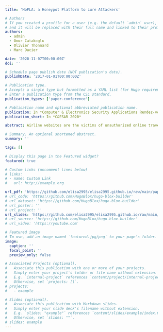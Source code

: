 ```yaml
---
title: 'HoPLA: a Honeypot Platform to Lure Attackers'

# Authors
# If you created a profile for a user (e.g. the default `admin` user), write the username (folder name) here
# and it will be replaced with their full name and linked to their profile.
authors:
  - admin 
  - Onur Catakoglu 
  - Olivier Thonnard
  - Marc Dacier

date: '2020-11-07T00:00:00Z'
doi: ''

# Schedule page publish date (NOT publication's date).
publishDate: '2017-01-01T00:00:00Z'

# Publication type.
# Accepts a single type but formatted as a YAML list (for Hugo requirements).
# Enter a publication type from the CSL standard.
publication_types: ['paper-conference']

# Publication name and optional abbreviated publication name.
publication: In *Computer & Electronics Security Applications Rendez-vous (C&ESAR 2020).*
publication_short: In *C&ESAR 2020*

abstract: Airline websites are the victims of unauthorized online travel agencies and aggregators that use armies of bots to scrape prices and flight information. These so-called Advanced Persistent Bots (APBs) are highly sophisticated. They are provided by specialized companies that offer them as “bots as a service” and they leverage professional proxying companies (mis) using millions of residential IP addresses. On top of the valuable information taken away, these huge quantities of requests consume a very substantial amount of resources on the airline websites. In this work, we present a platform capable of mimicking these sites, at a much lower cost, and we provide early results on an experiment in which we have lured for almost 2 months several bots and have fed them indistinguishable inaccurate information.

# Summary. An optional shortened abstract.
summary: ''

tags: []

# Display this page in the Featured widget?
featured: true

# Custom links (uncomment lines below)
# links:
# - name: Custom Link
#   url: http://example.org

url_pdf: 'https://github.com/elisa2995/elisa2995.github.io/raw/main/papers/Chiapponi_HoPLA_2020.pdf'
# url_code: 'https://github.com/HugoBlox/hugo-blox-builder'
# url_dataset: 'https://github.com/HugoBlox/hugo-blox-builder'
# url_poster: ''
# url_project: ''
url_slides: 'https://github.com/elisa2995/elisa2995.github.io/raw/main/papers/Chiapponi_HoPLA_2020_slides.pdf'
# url_source: 'https://github.com/HugoBlox/hugo-blox-builder'
# url_video: 'https://youtube.com'

# Featured image
# To use, add an image named `featured.jpg/png` to your page's folder.
image:
  caption: ''
  focal_point: ''
  preview_only: false

# Associated Projects (optional).
#   Associate this publication with one or more of your projects.
#   Simply enter your project's folder or file name without extension.
#   E.g. `internal-project` references `content/project/internal-project/index.md`.
#   Otherwise, set `projects: []`.
# projects:
#   - example

# Slides (optional).
#   Associate this publication with Markdown slides.
#   Simply enter your slide deck's filename without extension.
#   E.g. `slides: "example"` references `content/slides/example/index.md`.
#   Otherwise, set `slides: ""`.
# slides: example
---
```

